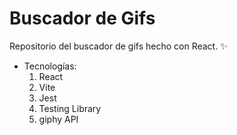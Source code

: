 # Buscador de Gifs
Repositorio del buscador de gifs hecho con React. :sparkles:
* Tecnologías:
  1. React
  2. Vite
  3. Jest
  4. Testing Library
  5. giphy API

